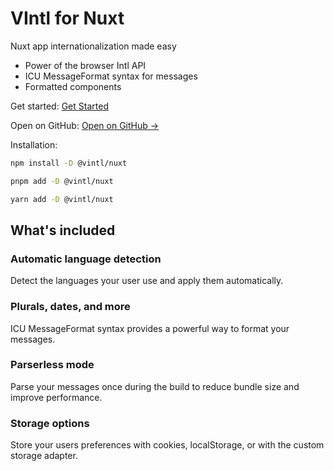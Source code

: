 
# VIntl for Nuxt

Nuxt app internationalization made easy

- Power of the browser Intl API 
- ICU MessageFormat syntax for messages
- Formatted components

Get started: [Get Started](/introduction)

Open on GitHub: [Open on GitHub →](https://github.com/vintl-dev/nuxt)

Installation:
```sh
npm install -D @vintl/nuxt
```
```sh
pnpm add -D @vintl/nuxt
```
```sh
yarn add -D @vintl/nuxt
```

## What's included

### Automatic language detection

Detect the languages your user use and apply them automatically.

### Plurals, dates, and more

ICU MessageFormat syntax provides a powerful way to format your messages.

### Parserless mode

Parse your messages once during the build to reduce bundle size and improve performance.

### Storage options

Store your users preferences with cookies, localStorage, or with the custom storage adapter.
